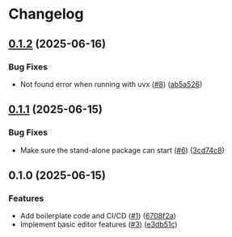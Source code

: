 # Changelog

## [0.1.2](https://github.com/jan-mue/pycodium/compare/v0.1.1...v0.1.2) (2025-06-16)


### Bug Fixes

* Not found error when running with uvx ([#8](https://github.com/jan-mue/pycodium/issues/8)) ([ab5a526](https://github.com/jan-mue/pycodium/commit/ab5a526d2431a3e1052cdb07d1d9ce77e4774205))

## [0.1.1](https://github.com/jan-mue/pycodium/compare/v0.1.0...v0.1.1) (2025-06-15)


### Bug Fixes

* Make sure the stand-alone package can start ([#6](https://github.com/jan-mue/pycodium/issues/6)) ([3cd74c8](https://github.com/jan-mue/pycodium/commit/3cd74c8508ed87050d2389f011ef59e167736d4a))

## 0.1.0 (2025-06-15)


### Features

* Add boilerplate code and CI/CD ([#1](https://github.com/jan-mue/pycodium/issues/1)) ([6708f2a](https://github.com/jan-mue/pycodium/commit/6708f2afe68583ba14e3227ee516c8df997a0304))
* Implement basic editor features ([#3](https://github.com/jan-mue/pycodium/issues/3)) ([e3db51c](https://github.com/jan-mue/pycodium/commit/e3db51ccd564a260b5f1ec20f93cfaf9502c2e73))
